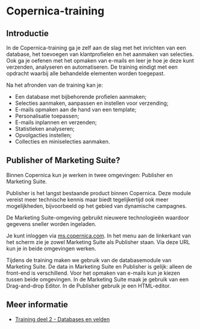 # Copernica-training

## Introductie

In de Copernica-training ga je zelf aan de slag met het inrichten van een database, het toevoegen van klantprofielen 
en het aanmaken van selecties. Ook ga je oefenen met het opmaken van e-mails en leer je hoe je deze kunt verzenden, 
analyseren en automatiseren. De training eindigt met een opdracht waarbij alle behandelde elementen worden toegepast.

Na het afronden van de training kan je:

* Een database met bijbehorende profielen aanmaken;
* Selecties aanmaken, aanpassen en instellen voor verzending;
* E-mails opmaken aan de hand van een template;
* Personalisatie toepassen;
* E-mails inplannen en verzenden;
* Statistieken analyseren;
* Opvolgacties instellen;
* Collecties en miniselecties aanmaken.

## Publisher of Marketing Suite?

Binnen Copernica kun je werken in twee omgevingen: Publisher en Marketing Suite. 

Publisher is het langst bestaande product binnen Copernica. Deze module vereist meer technische kennis maar biedt tegelijkertijd ook meer mogelijkheden,
bijvoorbeeld op het gebied van dynamische campagnes.

De Marketing Suite-omgeving gebruikt nieuwere technologieën waardoor gegevens sneller worden ingeladen.

Je kunt inloggen via [ms.copernica.com​](ms.copernica.com​). In het menu aan de linkerkant van het scherm 
zie je zowel Marketing Suite als Publisher staan. Via deze URL kun je in beide omgevingen
werken. 

Tijdens de training maken we gebruik van de databasemodule van Marketing Suite. De data
in Marketing Suite en Publisher is gelijk: alleen de front-end is verschillend. Voor het
opmaken van e-mails kun je kiezen tussen beide omgevingen. In de Marketing Suite maak
je gebruik van een Drag-and-drop Editor. In de Publisher gebruik je een HTML-editor.

## Meer informatie
- [Training deel 2 - Databases en velden](./copernica-training-part2)
